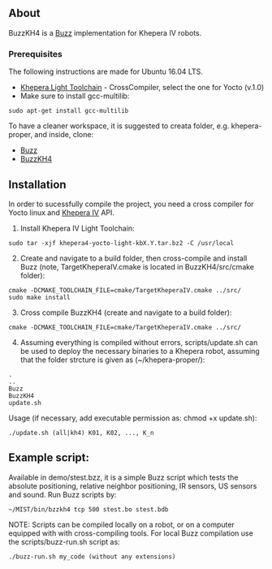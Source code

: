 ## About

BuzzKH4 is a [Buzz](http://the.swarming.buzz/) implementation for Khepera IV robots.

### Prerequisites

The following instructions are made for Ubuntu 16.04 LTS.

* [Khepera Light Toolchain](http://ftp.k-team.com/KheperaIV/software//Gumstix%20COM/light_tools/) - CrossCompiler, select the one for Yocto (v.1.0)
* Make sure to install gcc-multilib:

```
sudo apt-get install gcc-multilib
```

To have a cleaner workspace, it is suggested to creata folder, e.g. khepera-proper, and inside, clone:
* [Buzz](https://github.com/MISTLab/Buzz)
* [BuzzKH4](https://github.com/MISTLab/BuzzKH4)

## Installation

In order to sucessfully compile the project, you need a cross compiler for Yocto linux and [Khepera IV](https://www.k-team.com/khepera-iv) API.

1. Install Khepera IV Light Toolchain:

```
sudo tar -xjf khepera4-yocto-light-kbX.Y.tar.bz2 -C /usr/local
```

2. Create and navigate to a build folder, then cross-compile and install Buzz (note, TargetKheperaIV.cmake is located in BuzzKH4/src/cmake folder):

```
cmake -DCMAKE_TOOLCHAIN_FILE=cmake/TargetKheperaIV.cmake ../src/
sudo make install
```

3. Cross compile BuzzKH4 (create and navigate to a build folder):

```
cmake -DCMAKE_TOOLCHAIN_FILE=cmake/TargetKheperaIV.cmake ../src/
```

4. Assuming everything is compiled without errors, scripts/update.sh can be used to deploy the necessary binaries to a Khepera robot, assuming that the folder strcture is given as (~/khepera-proper/):

```
.
..
Buzz
BuzzKH4
update.sh
```

Usage (if necessary, add executable permission as: chmod +x update.sh):
```
./update.sh (all|kh4) K01, K02, ..., K_n
```

## Example script:

Available in demo/stest.bzz, it is a simple Buzz script which tests the absolute positioning, relative neighbor positioning, IR sensors, US sensors and sound. Run Buzz scripts by:

```
~/MIST/bin/bzzkh4 tcp 500 stest.bo stest.bdb
```

NOTE: Scripts can be compiled locally on a robot, or on a computer equipped with with cross-compiling tools. For local Buzz compilation use the scripts/buzz-run.sh script as:

```
./buzz-run.sh my_code (without any extensions)
```
